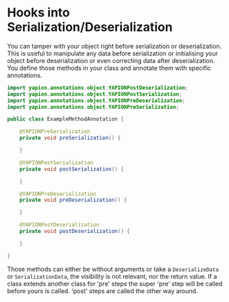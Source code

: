 # Hooks into Serialization/Deserialization

You can tamper with your object right before serialization or deserialization. This is useful to manipulate any data before serialization or initialising your object before deserialization or even correcting data after deserialization. You define those methods in your class and annotate them with specific annotations.

```java
import yapion.annotations.object.YAPIONPostDeserialization;
import yapion.annotations.object.YAPIONPostSerialization;
import yapion.annotations.object.YAPIONPreDeserialization;
import yapion.annotations.object.YAPIONPreSerialization;

public class ExampleMethodAnnotation {

    @YAPIONPreSerialization
    private void preSerialization() {

    }

    @YAPIONPostSerialization
    private void postSerialization() {

    }

    @YAPIONPreDeserialization
    private void preDeserialization() {

    }

    @YAPIONPostDeserialization
    private void postDeserialization() {

    }

}
```

Those methods can either be without arguments or take a `DeserializeData` or `SerializationData`, the visibility is not relevant, nor the return value. If a class extends another class for 'pre' steps the super 'pre' step will be called before yours is called. 'post' steps are called the other way around.